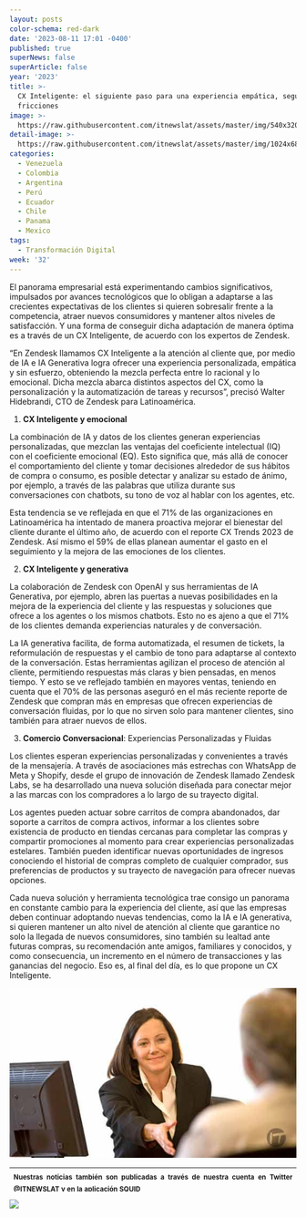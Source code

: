 ```yaml
---
layout: posts
color-schema: red-dark
date: '2023-08-11 17:01 -0400'
published: true
superNews: false
superArticle: false
year: '2023'
title: >-
  CX Inteligente: el siguiente paso para una experiencia empática, segura y sin
  fricciones 
image: >-
  https://raw.githubusercontent.com/itnewslat/assets/master/img/540x320/Cliente-Feliz-p.jpg
detail-image: >-
  https://raw.githubusercontent.com/itnewslat/assets/master/img/1024x680/Cliente-Feliz-g.jpg
categories:
  - Venezuela
  - Colombia
  - Argentina
  - Perú
  - Ecuador
  - Chile
  - Panama
  - Mexico
tags:
  - Transformación Digital
week: '32'
---
```

El panorama empresarial está experimentando cambios significativos, impulsados por avances tecnológicos que lo obligan a adaptarse a las crecientes expectativas de los clientes si quieren sobresalir frente a la competencia, atraer nuevos consumidores y mantener altos niveles de satisfacción. Y una forma de conseguir dicha adaptación de manera óptima es a través de un CX Inteligente, de acuerdo con los expertos de Zendesk. 

“En Zendesk llamamos CX Inteligente a la atención al cliente que, por medio de IA e IA Generativa logra ofrecer una experiencia personalizada, empática y sin esfuerzo, obteniendo la mezcla perfecta entre lo racional y lo emocional. Dicha mezcla abarca distintos aspectos del CX, como la personalización y la automatización de tareas y recursos”, precisó Walter Hidebrandi, CTO de Zendesk para Latinoamérica. 

1. **CX Inteligente y emocional**

La combinación de IA y datos de los clientes generan experiencias personalizadas, que mezclan las ventajas del coeficiente intelectual (IQ) con el coeficiente emocional (EQ). Esto significa que, más allá de conocer el comportamiento del cliente y tomar decisiones alrededor de sus hábitos de compra o consumo, es posible detectar y analizar su estado de ánimo, por ejemplo, a través de las palabras que utiliza durante sus conversaciones con chatbots, su tono de voz al hablar con los agentes, etc. 

Esta tendencia se ve reflejada en que el 71% de las organizaciones en Latinoamérica ha intentado de manera proactiva mejorar el bienestar del cliente durante el último año, de acuerdo con el reporte CX Trends 2023 de Zendesk. Así mismo el 59% de ellas planean aumentar el gasto en el seguimiento y la mejora de las emociones de los clientes.

2.  **CX Inteligente y generativa**

La colaboración de Zendesk con OpenAI y sus herramientas de IA Generativa, por ejemplo, abren las puertas a nuevas posibilidades en la mejora de la experiencia del cliente y las respuestas y soluciones que ofrece a los agentes o los mismos chatbots. Esto no es ajeno a que el 71% de los clientes demanda experiencias naturales y de conversación.

La IA generativa facilita, de forma automatizada, el resumen de tickets, la reformulación de respuestas y el cambio de tono para adaptarse al contexto de la conversación. Estas herramientas agilizan el proceso de atención al cliente, permitiendo respuestas más claras y bien pensadas, en menos tiempo. Y esto se ve reflejado también en mayores ventas, teniendo en cuenta que el 70% de las personas aseguró en el más reciente reporte de Zendesk que compran más en empresas que ofrecen experiencias de conversación fluidas, por lo que no sirven solo para mantener clientes, sino también para atraer nuevos de ellos. 

3. **Comercio Conversacional**: Experiencias Personalizadas y Fluidas

Los clientes esperan experiencias personalizadas y convenientes a través de la mensajería. A través de asociaciones más estrechas con WhatsApp de Meta y Shopify, desde el grupo de innovación de Zendesk llamado Zendesk Labs, se ha desarrollado una nueva solución diseñada para conectar mejor a las marcas con los compradores a lo largo de su trayecto digital.

Los agentes pueden actuar sobre carritos de compra abandonados, dar soporte a carritos de compra activos, informar a los clientes sobre existencia de producto en tiendas cercanas para completar las compras y compartir promociones al momento para crear experiencias personalizadas estelares. También pueden identificar nuevas oportunidades de ingresos conociendo el historial de compras completo de cualquier comprador, sus preferencias de productos y su trayecto de navegación para ofrecer nuevas opciones.

Cada nueva solución y herramienta tecnológica trae consigo un panorama en constante cambio para la experiencia del cliente, así que las empresas deben continuar adoptando nuevas tendencias, como la  IA e  IA generativa, si quieren mantener un alto nivel de atención al cliente que garantice no solo la llegada de nuevos consumidores, sino también su lealtad ante futuras compras, su recomendación ante amigos, familiares y conocidos, y como consecuencia, un incremento en el número de transacciones y las ganancias del negocio. Eso es, al final del día,  es lo que propone un CX Inteligente.

![](https://raw.githubusercontent.com/itnewslat/assets/master/img/540x320/Cliente-Feliz-p.jpg)

<table style="height: 42px;" width="569">
<tbody>
<tr>
<td style="text-align: justify;"><sub><strong>Nuestras noticias también son publicadas a través de nuestra cuenta en Twitter <a href="https://twitter.com/itnewslat?lang=es">@ITNEWSLAT</a> y en la aplicación <a href="https://squidapp.co/en/">SQUID</a></strong></sub></td>
</tr>
</tbody>
</table>

<img src="https://tracker.metricool.com/c3po.jpg?hash=56f88a41e39ab42c063cc51676587a04"/>